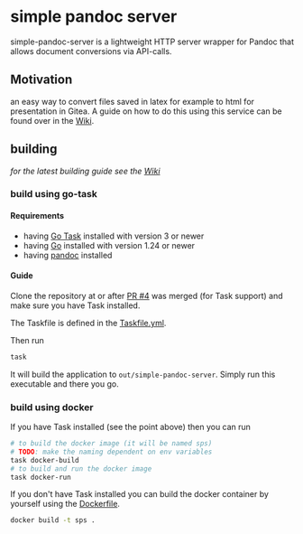# simple pandoc server

simple-pandoc-server is a lightweight HTTP server wrapper for Pandoc that allows document conversions via API-calls.  

## Motivation

an easy way to convert files saved in latex for example to html for presentation in Gitea.
A guide on how to do this using this service can be found over in the [Wiki](https://github.com/dozro/simple-pandoc-server/wiki/Use-as-Renderer-for-Gitea).

## building

*for the latest building guide see the [Wiki](https://github.com/dozro/simple-pandoc-server/wiki/building)*

### build using go-task

#### Requirements

- having [Go Task](https://taskfile.dev/docs/installation) installed with version 3 or newer
- having [Go](https://go.dev/dl/) installed with version 1.24 or newer
- having [pandoc](https://pandoc.org/installing.html) installed

#### Guide

Clone the repository at or after [PR #4](https://github.com/dozro/simple-pandoc-server/pull/4) was merged (for Task support) and make sure you have Task installed.  

The Taskfile is defined in the [Taskfile.yml](./Taskfile.yml).

Then run

```sh
task
```

It will build the application to `out/simple-pandoc-server`. Simply run this executable and there you go.

### build using docker

If you have Task installed (see the point above) then you can run

```sh
# to build the docker image (it will be named sps)
# TODO: make the naming dependent on env variables
task docker-build
# to build and run the docker image
task docker-run
```

If you don't have Task installed you can build the docker container by yourself using the [Dockerfile](./Dockerfile).

```sh
docker build -t sps .
```
